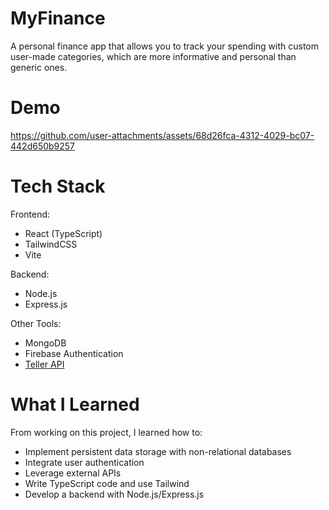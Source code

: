 # MyFinance

A personal finance app that allows you to track your spending with custom user-made categories, which are more informative and personal than generic ones.

# Demo

https://github.com/user-attachments/assets/68d26fca-4312-4029-bc07-442d650b9257

# Tech Stack

Frontend:
- React (TypeScript)
- TailwindCSS
- Vite

Backend:
- Node.js
- Express.js

Other Tools:
- MongoDB
- Firebase Authentication
- [Teller API](https://teller.io)

# What I Learned

From working on this project, I learned how to:
- Implement persistent data storage with non-relational databases
- Integrate user authentication
- Leverage external APIs
- Write TypeScript code and use Tailwind
- Develop a backend with Node.js/Express.js 
